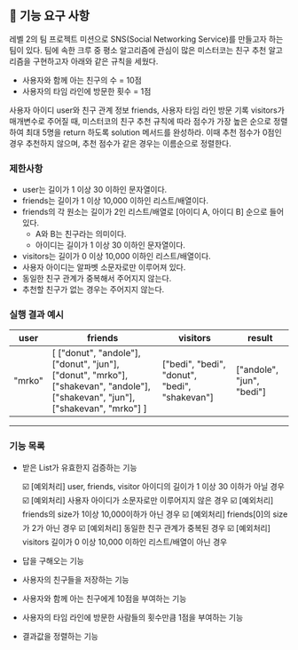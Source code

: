 ## 🚀 기능 요구 사항

레벨 2의 팀 프로젝트 미션으로 SNS(Social Networking Service)를 만들고자 하는 팀이 있다. 팀에 속한 크루 중 평소 알고리즘에 관심이 많은 미스터코는 친구 추천 알고리즘을 구현하고자 아래와 같은 규칙을 세웠다.

- 사용자와 함께 아는 친구의 수 = 10점 
- 사용자의 타임 라인에 방문한 횟수 = 1점

사용자 아이디 user와 친구 관계 정보 friends, 사용자 타임 라인 방문 기록 visitors가 매개변수로 주어질 때, 미스터코의 친구 추천 규칙에 따라 점수가 가장 높은 순으로 정렬하여 최대 5명을 return 하도록 solution 메서드를 완성하라. 이때 추천 점수가 0점인 경우 추천하지 않으며, 추천 점수가 같은 경우는 이름순으로 정렬한다.

### 제한사항

- user는 길이가 1 이상 30 이하인 문자열이다.
- friends는 길이가 1 이상 10,000 이하인 리스트/배열이다.
- friends의 각 원소는 길이가 2인 리스트/배열로 [아이디 A, 아이디 B] 순으로 들어있다.
  - A와 B는 친구라는 의미이다.
  - 아이디는 길이가 1 이상 30 이하인 문자열이다.
- visitors는 길이가 0 이상 10,000 이하인 리스트/배열이다.
- 사용자 아이디는 알파벳 소문자로만 이루어져 있다.
- 동일한 친구 관계가 중복해서 주어지지 않는다.
- 추천할 친구가 없는 경우는 주어지지 않는다.

### 실행 결과 예시

| user | friends | visitors | result |
| --- | --- | --- | --- |
| "mrko" | [ ["donut", "andole"], ["donut", "jun"], ["donut", "mrko"], ["shakevan", "andole"], ["shakevan", "jun"], ["shakevan", "mrko"] ] | ["bedi", "bedi", "donut", "bedi", "shakevan"] | ["andole", "jun", "bedi"] |

---

### ****기능 목록****

- 받은 List가 유효한지 검증하는 기능

  ☑️ [예외처리] user, friends, visitor 아이디의 길이가 1 이상 30 이하가 아닐 경우
  ☑️ [예외처리] 사용자 아이디가 소문자로만 이루어지지 않은 경우
  ☑️ [예외처리] friends의 size가 1이상 10,000이하가 아닌 경우
  ☑️ [예외처리] friends[0]의 size가 2가 아닌 경우
  ☑️ [예외처리] 동일한 친구 관계가 중복된 경우
  ☑️ [예외처리] visitors 길이가 0 이상 10,000 이하인 리스트/배열이 아닌 경우

- 답을 구해오는 기능
- 사용자의 친구들을 저장하는 기능
- 사용자와 함께 아는 친구에게 10점을 부여하는 기능
- 사용자의 타임 라인에 방문한 사람들의 횟수만큼 1점을 부여하는 기능
- 결과값을 정렬하는 기능